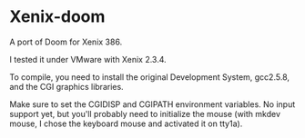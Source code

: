 # Xenix-doom
A port of Doom for Xenix 386.

I tested it under VMware with Xenix 2.3.4.

To compile, you need to install the original Development System, gcc2.5.8, and the CGI
graphics libraries.

Make sure to set the CGIDISP and CGIPATH environment variables. No input support yet,
but you'll probably need to initialize the mouse (with mkdev mouse, I chose the
keyboard mouse and activated it on tty1a).

